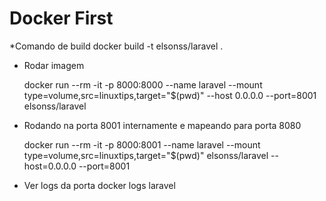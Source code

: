 # Docker First

*Comando de build
 docker build -t elsonss/laravel .   

* Rodar imagem
  
  docker run --rm -it -p 8000:8000 --name laravel --mount type=volume,src=linuxtips,target="$(pwd)" --host 0.0.0.0 --port=8001  elsonss/laravel 
  
* Rodando na porta 8001 internamente e mapeando para  porta 8080
  
  docker run --rm -it -p 8000:8001 --name laravel --mount type=volume,src=linuxtips,target="$(pwd)" elsonss/laravel  --host=0.0.0.0 --port=8001

* Ver logs da porta
  docker logs laravel
